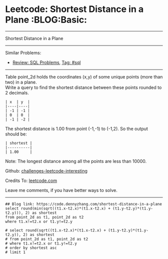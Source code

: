 
# Leetcode: Shortest Distance in a Plane     :BLOG:Basic:

---

Shortest Distance in a Plane  

---

Similar Problems:  

-   [Review: SQL Problems](https://code.dennyzhang.com/review-sql), [Tag: #sql](https://code.dennyzhang.com/tag/sql)

---

Table point\_2d holds the coordinates (x,y) of some unique points (more than two) in a plane.  
Write a query to find the shortest distance between these points rounded to 2 decimals.  

    | x  | y  |
    |----|----|
    | -1 | -1 |
    | 0  | 0  |
    | -1 | -2 |

The shortest distance is 1.00 from point (-1,-1) to (-1,2). So the output should be:  

    | shortest |
    |----------|
    | 1.00     |

Note: The longest distance among all the points are less than 10000.  

Github: [challenges-leetcode-interesting](https://github.com/DennyZhang/challenges-leetcode-interesting/tree/master/problems/shortest-distance-in-a-plane)  

Credits To: [leetcode.com](https://leetcode.com/problems/shortest-distance-in-a-plane/description/)  

Leave me comments, if you have better ways to solve.  

---

    ## Blog link: https://code.dennyzhang.com/shortest-distance-in-a-plane
    select round(min(sqrt((t1.x-t2.x)*(t1.x-t2.x) + (t1.y-t2.y)*(t1.y-t2.y))), 2) as shortest
    from point_2d as t1, point_2d as t2
    where t1.x!=t2.x or t1.y!=t2.y
    
    # select round(sqrt((t1.x-t2.x)*(t1.x-t2.x) + (t1.y-t2.y)*(t1.y-t2.y)), 2) as shortest
    # from point_2d as t1, point_2d as t2
    # where t1.x!=t2.x or t1.y!=t2.y
    # order by shortest asc
    # limit 1

